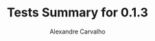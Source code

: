 ---
title: Tests Summary for 0.1.3
author: Alexandre Carvalho
menu_title: 0.1.3
category: surefire_reports
layout: iframe
iframe_url: /docs/0.1.3/site/surefire-report.html
order: 7
---